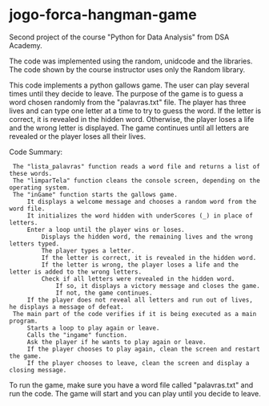 # jogo-forca-hangman-game
Second project of the course "Python for Data Analysis" from DSA Academy. 

The code was implemented using the random, unidcode and the libraries. The code shown by the course instructor uses only the Random library.

This code implements a python gallows game. The user can play several times until they decide to leave. The purpose of the game is to guess a word chosen randomly from the "palavras.txt" file. The player has three lives and can type one letter at a time to try to guess the word. If the letter is correct, it is revealed in the hidden word. Otherwise, the player loses a life and the wrong letter is displayed. The game continues until all letters are revealed or the player loses all their lives.

Code Summary:

     The "lista_palavras" function reads a word file and returns a list of these words.
     The "limparTela" function cleans the console screen, depending on the operating system.
     The "inGame" function starts the gallows game.
         It displays a welcome message and chooses a random word from the word file.
         It initializes the word hidden with underScores (_) in place of letters.
         Enter a loop until the player wins or loses.
             Displays the hidden word, the remaining lives and the wrong letters typed.
             The player types a letter.
             If the letter is correct, it is revealed in the hidden word.
             If the letter is wrong, the player loses a life and the letter is added to the wrong letters.
             Check if all letters were revealed in the hidden word.
                 If so, it displays a victory message and closes the game.
                 If not, the game continues.
         If the player does not reveal all letters and run out of lives, he displays a message of defeat.
     The main part of the code verifies if it is being executed as a main program.
         Starts a loop to play again or leave.
         Calls the "ingame" function.
         Ask the player if he wants to play again or leave.
         If the player chooses to play again, clean the screen and restart the game.
         If the player chooses to leave, clean the screen and display a closing message.

To run the game, make sure you have a word file called "palavras.txt" and run the code. The game will start and you can play until you decide to leave.
